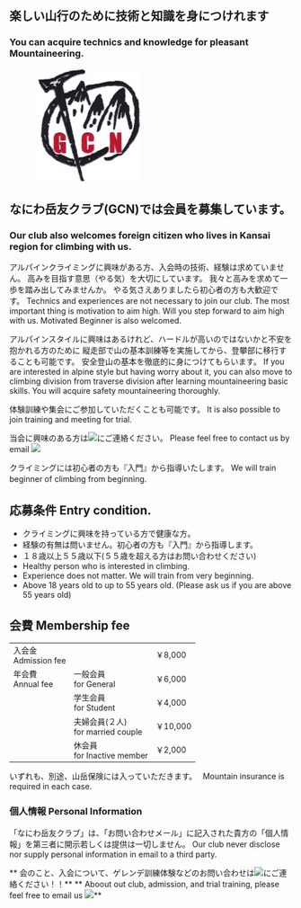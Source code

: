 ## 楽しい山行のために技術と知識を身につけれます
### You can acquire technics and knowledge for pleasant Mountaineering.

<img src=gcn.png style="margin-left:50px"/>


## なにわ岳友クラブ(GCN)では会員を募集しています。
### Our club also welcomes foreign citizen who lives in Kansai region for climbing with us.

アルパインクライミングに興味がある方、入会時の技術、経験は求めていません。
高みを目指す意思（やる気）を大切にしています。
我々と高みを求めて一歩を踏み出してみませんか。
やる気さえありましたら初心者の方も大歓迎です。
Technics and experiences are not necessary to join our club.
The most important thing is motivation to aim high.
Will you step forward to aim high with us.
Motivated Beginner is also welcomed.

アルパインスタイルに興味はあるけれど、ハードルが高いのではないかと不安を抱かれる方のために
縦走部で山の基本訓練等を実施してから、登攀部に移行することも可能です。
安全登山の基本を徹底的に身につけてもらいます。
If you are interested in alpine style but having worry about it,
you can also move to climbing division from traverse division after learning mountaineering basic skills.
You will acquire safety mountaineering thoroughly.

体験訓練や集会にご参加していただくことも可能です。
It is also possible to join training and meeting for trial.

当会に興味のある方は<img style="display:inline;height:1em" src="/introduction/mail.png">にご連絡ください。
Please feel free to contact us by email <img style="display:inline;height:1em" src="/introduction/mail.png">

クライミングには初心者の方も『入門』から指導いたします。
We will train beginner of climbing from beginning.
　
## 応募条件 Entry condition.
- クライミングに興味を持っている方で健康な方。
- 経験の有無は問いません。初心者の方も『入門』から指導します。
- １８歳以上５５歳以下(５５歳を超える方はお問い合わせください)
- Healthy person who is interested in climbing.
- Experience does not matter. We will train from very beginning.
- Above 18 years old to up to 55 years old. (Please ask us if you are above 55 years old)

## 会費 Membership fee
| | | |
|---|---|:---|
| 入会金<br>Admission fee||￥8,000
| 年会費<br> Annual fee|一般会員<br>for General|￥6,000
| |学生会員<br> for Student|￥4,000
| |夫婦会員(２人)<br> for married couple|￥10,000
| |休会員<br> for Inactive member|￥2,000
いずれも、別途、山岳保険には入っていただきます。　
Mountain insurance is required in each case.

### 個人情報 Personal Information
「なにわ岳友クラブ」は、「お問い合わせメール」に記入された貴方の「個人情報」を第三者に開示若しくは提供は一切しません。
Our club never disclose nor supply personal information in email to a third party.

** 会のこと、入会について、ゲレンデ訓練体験などのお問い合わせは<img style="display:inline;height:1em" src="/introduction/mail.png">にご連絡ください！！**
** Aboout out club, admission, and trial training, please feel free to email us <img style="display:inline;height:1em" src="/introduction/mail.png">**
